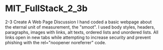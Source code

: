 # MIT_FullStack_2_3b
2-3 Create A Web Page Discussion
I hand coded a basic webpage about the eternal unit of measurement, the "smoot". I used body styles, headers, paragraphs, images with links, alt texts, ordered lists and unordered lists.  All links open in new tabs while attempting to increase security and prevent phishing with the rel="noopener noreferrer" code.
